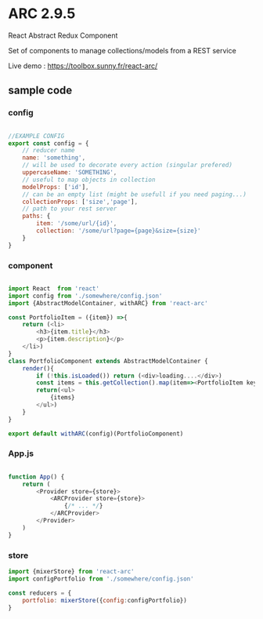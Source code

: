 # ARC 2.9.5

React Abstract Redux Component

Set of components to manage collections/models from a REST service

Live demo : https://toolbox.sunny.fr/react-arc/


## sample code

### config

```javascript

//EXAMPLE CONFIG
export const config = {
    // reducer name
    name: 'something',
    // will be used to decorate every action (singular prefered)
    uppercaseName: 'SOMETHING',
    // useful to map objects in collection
    modelProps: ['id'],
    // can be an empty list (might be usefull if you need paging...)
    collectionProps: ['size','page'],
    // path to your rest server
    paths: {
        item: '/some/url/{id}',
        collection: '/some/url?page={page}&size={size}'
    }
}

```

### component

```javascript

import React  from 'react'
import config from './somewhere/config.json'
import {AbstractModelContainer, withARC} from 'react-arc'

const PortfolioItem = ({item}) =>{
    return (<li>
        <h3>{item.title}</h3>
        <p>{item.description}</p>
    </li>)
}
class PortfolioComponent extends AbstractModelContainer {
    render(){
        if (!this.isLoaded()) return (<div>loading....</div>)
        const items = this.getCollection().map(item=><PortfolioItem key={item.id} item={item} />)
        return(<ul>
            {items}
        </ul>)
    }
}

export default withARC(config)(PortfolioComponent)

```


### App.js
```javascript

function App() {
    return (
        <Provider store={store}>
            <ARCProvider store={store}>
                {/* ... */} 
            </ARCProvider>
        </Provider>
    )    
}

```



### store

```javascript
import {mixerStore} from 'react-arc'
import configPortfolio from './somewhere/config.json'

const reducers = {
    portfolio: mixerStore({config:configPortfolio})
}

```
